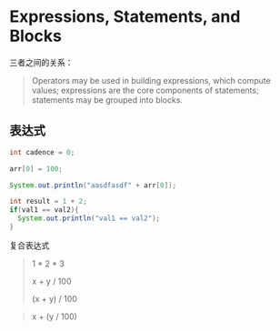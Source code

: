# Expressions, Statements, and Blocks

三者之间的关系：
>Operators may be used in building expressions, which compute values; expressions are the core components of statements; statements may be grouped into blocks.


## 表达式

```java
int cadence = 0;

arr[0] = 100;

System.out.println("aasdfasdf" + arr[0]);

int result = 1 + 2;
if(val1 == val2){
  System.out.println("val1 == val2");
}

```

复合表达式

> 1 * 2 * 3
> 
> x + y / 100  
> 
> (x + y) / 100 

> x + (y / 100)




